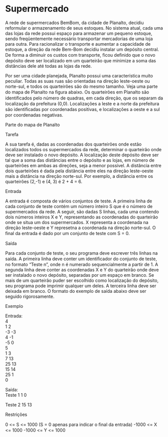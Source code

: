 # Supermercado

A rede de supermercados BemBom, da cidade de Planalto, decidiu reformular o armazenamento de seus estoques. No sistema atual, cada uma das lojas da rede possui espaço para armazenar um pequeno estoque, sendo freqüentemente necessário transportar mercadorias de uma loja para outra. Para racionalizar o transporte e aumentar a capacidade de estoque, a direção da rede Bem-Bom decidiu instalar um depósito central. De forma a diminuir os custos com transporte, ﬁcou deﬁnido que o novo depósito deve ser localizado em um quarteirão que minimize a soma das distâncias dele até todas as lojas da rede.

Por ser uma cidade planejada, Planalto possui uma característica muito peculiar. Todas as suas ruas são orientadas na direção leste-oeste ou norte-sul, e todos os quarteirões são do mesmo tamanho. Veja uma parte do mapa de Planalto na ﬁgura abaixo. Os quarteirões em Planalto são identiﬁcados pelo número de quadras, em cada direção, que os separam da localização da prefeitura (0,0). Localizações a leste e a norte da prefeitura são identiﬁcadas por coordenadas positivas, e localizações a oeste e a sul por coordenadas negativas.

Parte do mapa de Planalto
[](https://congenial.com.br/img-problem/supermercado.jpg)

Tarefa

A sua tarefa é, dadas as coordenadas dos quarteirões onde estão localizados todos os supermercados da rede, determinar o quarteirão onde deve ser instalado o novo depósito. A localização deste depósito deve ser tal que a soma das distâncias entre o depósito e as lojas, em número de quarteirões em ambas as direções, seja a menor possível. A distância entre dois quarteirões é dada pela distância entre eles na direção leste-oeste mais a distância na direção norte-sul. Por exemplo, a distância entre os quarteirões (2,-1) e (4, 3) é 2 + 4 = 6.

Entrada

A entrada é composta de vários conjuntos de teste. A primeira linha de cada conjunto de teste contém um número inteiro S que é o número de supermercados da rede. A seguir, são dadas S linhas, cada uma contendo dois números inteiros X e Y, representando as coordenadas do quarteirão onde se situa um dos supermercados. X representa a coordenada na direção leste-oeste e Y represetna a coordenada na direção norte-sul. O ﬁnal da entrada é dado por um conjunto de teste com S = 0.

Saída

Para cada conjunto de teste, o seu programa deve escrever três linhas na saída. A primeira linha deve conter um identiﬁcador do conjunto de teste, no formato “Teste n”, onde n é numerado sequencialmente a partir de 1. A segunda linha deve conter as coordenadas X e Y do quarteirão onde deve ser instalado o novo depósito, separadas por um espaço em branco. Se mais de um quarteirão puder ser escolhido como localização do depósito, seu programa pode imprimir qualquer um deles. A terceira linha deve ser deixada em branco. O formato do exemplo de saída abaixo deve ser seguido rigorosamente.

Exemplo

Entrada: <br>
4 <br>
1 2 <br>
-3 -3 <br>
4 -1 <br>
-5 0 <br>
5 <br>
1 3 <br>
7 13 <br>
25 13 <br>
15 14 <br>
25 1 <br>
0

Saída: <br>
Teste 1
1 0

Teste 2
15 13


Restrições

0 <= S <= 1000 (S = 0 apenas para indicar o ﬁnal da entrada)
-1000 <= X <= 1000
-1000 <= Y <= 1000